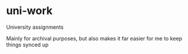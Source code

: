 # uni-work
University assignments

Mainly for archival purposes, but also makes it far easier for me to keep things synced up
